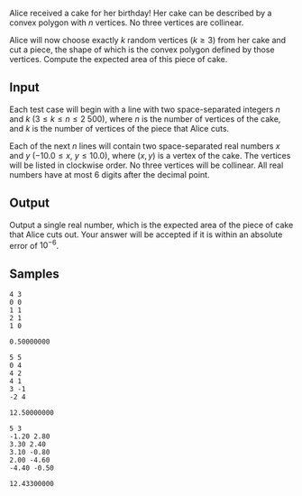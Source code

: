 Alice received a cake for her birthday! Her cake can be described by a convex polygon with $n$ vertices. No three vertices are collinear.

Alice will now choose exactly $k$ random vertices ($k\geq 3$) from her cake and cut a piece, the shape of which is the convex polygon defined by those vertices. Compute the expected area of this piece of cake.

## Input

Each test case will begin with a line with two space-separated integers $n$ and $k$ ($3\leq k\leq n\leq 2\ 500$), where $n$ is the number of vertices of the cake, and $k$ is the number of vertices of the piece that Alice cuts.

Each of the next $n$ lines will contain two space-separated real numbers $x$ and $y$ ($−10.0\leq x,\ y\leq 10.0$), where $(x, y)$ is a vertex of the cake. The vertices will be listed in clockwise order. No three vertices will be collinear. All real numbers have at most $6$ digits after the decimal point.

## Output

Output a single real number, which is the expected area of the piece of cake that Alice cuts out. Your answer will be accepted if it is within an absolute error of $10^{−6}$.

## Samples

```input1
4 3
0 0
1 1
2 1
1 0
```

```output1
0.50000000
```

```input2
5 5
0 4
4 2
4 1
3 -1
-2 4
```

```output2
12.50000000
```

```input3
5 3
-1.20 2.80
3.30 2.40
3.10 -0.80
2.00 -4.60
-4.40 -0.50
```

```output3
12.43300000
```